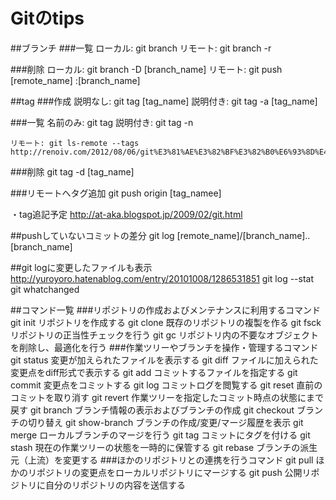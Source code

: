 Gitのtips
========================================

##ブランチ
###一覧
    ローカル: git branch
    リモート: git branch -r

###削除
    ローカル: git branch -D [branch_name]
    リモート: git push [remote_name] :[branch_name]

##tag
###作成
    説明なし: git tag [tag_name]
    説明付き: git tag -a [tag_name]

###一覧
    名前のみ: git tag
    説明付き: git tag -n

    リモート: git ls-remote --tags
    http://renoiv.com/2012/08/06/git%E3%81%AE%E3%82%BF%E3%82%B0%E6%93%8D%E4%BD%9C%E3%82%B3%E3%83%9E%E3%83%B3%E3%83%89%E3%81%BE%E3%81%A8%E3%82%81/

###削除
    git tag -d [tag_name]

###リモートへタグ追加
    git push origin [tag_namee]

・tag追記予定
http://at-aka.blogspot.jp/2009/02/git.html

##pushしていないコミットの差分
    git log [remote_name]/[branch_name]..[branch_name]

##git logに変更したファイルも表示
http://yuroyoro.hatenablog.com/entry/20101008/1286531851
    git log --stat
    git whatchanged


##コマンド一覧
###リポジトリの作成およびメンテナンスに利用するコマンド
    git init	リポジトリを作成する
    git clone	既存のリポジトリの複製を作る
    git fsck	リポジトリの正当性チェックを行う
    git gc	リポジトリ内の不要なオブジェクトを削除し、最適化を行う
###作業ツリーやブランチを操作・管理するコマンド
    git status	変更が加えられたファイルを表示する
    git diff	ファイルに加えられた変更点をdiff形式で表示する
    git add	コミットするファイルを指定する
    git commit	変更点をコミットする
    git log	コミットログを閲覧する
    git reset	直前のコミットを取り消す
    git revert	作業ツリーを指定したコミット時点の状態にまで戻す
    git branch	ブランチ情報の表示およびブランチの作成
    git checkout	ブランチの切り替え
    git show-branch	ブランチの作成/変更/マージ履歴を表示
    git merge	ローカルブランチのマージを行う
    git tag	コミットにタグを付ける
    git stash	現在の作業ツリーの状態を一時的に保管する
    git rebase	ブランチの派生元（上流）を変更する
###ほかのリポジトリとの連携を行うコマンド
    git pull	ほかのリポジトリの変更点をローカルリポジトリにマージする
    git push	公開リポジトリに自分のリポジトリの内容を送信する

